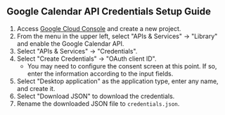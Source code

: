 ## Google Calendar API Credentials Setup Guide
1. Access [Google Cloud Console](https://console.cloud.google.com/) and create a new project.
1. From the menu in the upper left, select "APIs & Services" -> "Library" and enable the Google Calendar API.
1. Select "APIs & Services" -> "Credentials".
1. Select "Create Credentials" -> "OAuth client ID".
   - You may need to configure the consent screen at this point. If so, enter the information according to the input fields.
2. Select "Desktop application" as the application type, enter any name, and create it.
3. Select "Download JSON" to download the credentials.
4. Rename the downloaded JSON file to `credentials.json`.
